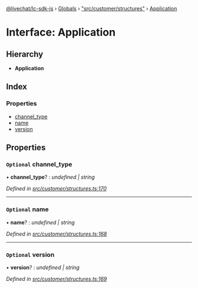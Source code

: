 [@livechat/lc-sdk-js](../README.md) › [Globals](../globals.md) › ["src/customer/structures"](../modules/_src_customer_structures_.md) › [Application](_src_customer_structures_.application.md)

# Interface: Application

## Hierarchy

* **Application**

## Index

### Properties

* [channel_type](_src_customer_structures_.application.md#optional-channel_type)
* [name](_src_customer_structures_.application.md#optional-name)
* [version](_src_customer_structures_.application.md#optional-version)

## Properties

### `Optional` channel_type

• **channel_type**? : *undefined | string*

*Defined in [src/customer/structures.ts:170](https://github.com/livechat/lc-sdk-js/blob/8143b05/src/customer/structures.ts#L170)*

___

### `Optional` name

• **name**? : *undefined | string*

*Defined in [src/customer/structures.ts:168](https://github.com/livechat/lc-sdk-js/blob/8143b05/src/customer/structures.ts#L168)*

___

### `Optional` version

• **version**? : *undefined | string*

*Defined in [src/customer/structures.ts:169](https://github.com/livechat/lc-sdk-js/blob/8143b05/src/customer/structures.ts#L169)*
